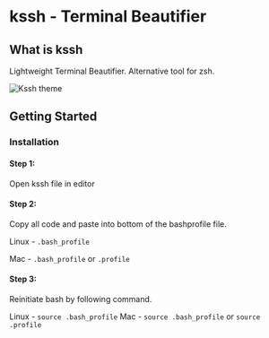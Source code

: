 # kssh - Terminal Beautifier

## What is kssh

Lightweight Terminal Beautifier. Alternative tool for zsh.

![Kssh theme](https://user-images.githubusercontent.com/10723424/43073742-442911b6-8e98-11e8-9480-17e0f33c74a8.png)

## Getting Started

### Installation

#### Step 1:

Open kssh file in editor

#### Step 2:

Copy all code and paste into bottom of the bashprofile file.

Linux - `.bash_profile`

Mac - `.bash_profile` or `.profile`

#### Step 3:

Reinitiate bash by following command.

Linux - `source .bash_profile`
Mac - `source .bash_profile` or `source .profile`
